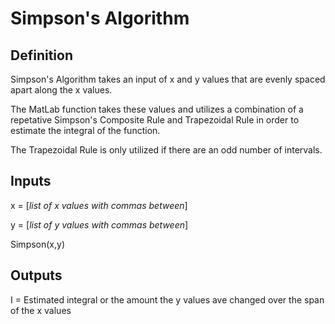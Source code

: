 # Simpson's Algorithm

## Definition
Simpson's Algorithm takes an input of x and y values that are evenly spaced apart along the x values.  

The MatLab function takes these values and utilizes a combination of a repetative Simpson's Composite Rule and Trapezoidal Rule in order to estimate the integral of the function.

The Trapezoidal Rule is only utilized if there are an odd number of intervals.

## Inputs
x = [*list of x values with commas between*]

y = [*list of y values with commas between*]

Simpson(x,y)

## Outputs
I = Estimated integral or the amount the y values ave changed over the span of the x values
